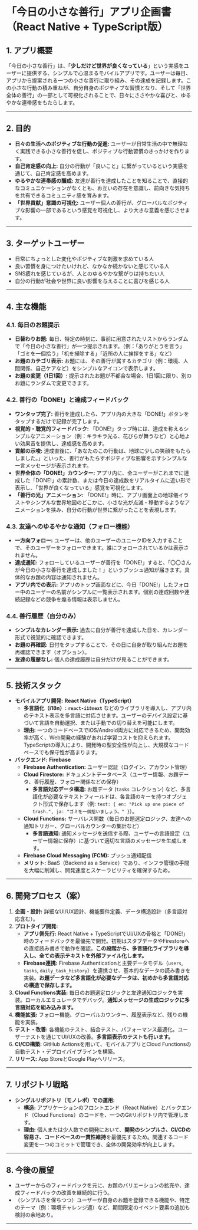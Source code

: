 # 「今日の小さな善行」アプリ企画書（React Native + TypeScript版）

## 1. アプリ概要

「今日の小さな善行」は、「**少しだけど世界が良くなっている**」という実感をユーザーに提供する、シンプルで心温まるモバイルアプリです。ユーザーは毎日、アプリから提案される一つの小さな善行に取り組み、その達成を記録します。この小さな行動の積み重ねが、自分自身のポジティブな習慣となり、そして「世界全体の善行」の一部として可視化されることで、日々にささやかな喜びと、ゆるやかな連帯感をもたらします。

---

## 2. 目的

* **日々の生活へのポジティブな行動の促進:** ユーザーが日常生活の中で無理なく実践できる小さな善行を促し、ポジティブな行動習慣のきっかけを作ります。
* **自己肯定感の向上:** 自分の行動が「良いこと」に繋がっているという実感を通じて、自己肯定感を高めます。
* **ゆるやかな連帯感の醸成:** 友達が善行を達成したことを知ることで、直接的なコミュニケーションがなくとも、お互いの存在を意識し、前向きな気持ちを共有できるコミュニティ感を育みます。
* **「世界貢献」意識の可視化:** ユーザー個人の善行が、グローバルなポジティブな影響の一部であるという感覚を可視化し、より大きな意義を感じさせます。

---

## 3. ターゲットユーザー

* 日常にちょっとした変化やポジティブな刺激を求めている人
* 良い習慣を身につけたいけれど、なかなか続かないと感じている人
* SNS疲れを感じているが、人とのゆるやかな繋がりは持ちたい人
* 自分の行動が社会や世界に良い影響を与えることに喜びを感じる人

---

## 4. 主な機能

### 4.1. 毎日のお題提示

* **日替わりお題:** 毎日、特定の時刻に、事前に用意されたリストからランダムで「今日の小さな善行」が一つ提示されます。（例：「ありがとうを言う」「ゴミを一個拾う」「机を掃除する」「近所の人に挨拶をする」など）
* **お題のカテゴリ表示:** お題には、その善行が属するカテゴリ（例：環境、人間関係、自己ケアなど）をシンプルなアイコンで表示します。
* **お題の変更（1日1回）:** 提示されたお題が不都合な場合、1日1回に限り、別のお題にランダムで変更できます。

### 4.2. 善行の「DONE!」と達成フィードバック

* **ワンタップ完了:** 善行を達成したら、アプリ内の大きな「DONE!」ボタンをタップするだけで記録が完了します。
* **視覚的・聴覚的フィードバック:** 「DONE!」タップ時には、達成を称えるシンプルなアニメーション（例：キラキラ光る、花びらが舞うなど）と心地よい効果音を提供し、達成感を高めます。
* **貢献の示唆:** 達成直後に、「あなたのこの行動は、地球に少しの笑顔をもたらしました。」といった、善行がもたらすポジティブな影響を示すシンプルな一言メッセージが表示されます。
* **世界全体の「DONE!」カウンター:** アプリ内に、全ユーザーがこれまでに達成した「DONE!」の累計数、または今日の達成数をリアルタイムに近い形で表示し、「世界が良くなっている」感覚を可視化します。
* **「善行の光」アニメーション:** 「DONE!」時に、アプリ画面上の地球儀イラストやシンプルな世界地図のどこかに、小さな光が点滅・移動するようなアニメーションを挟み、自分の行動が世界に繋がったことを表現します。

### 4.3. 友達へのゆるやかな通知（フォロー機能）

* **一方向フォロー:** ユーザーは、他のユーザーのユニークIDを入力することで、そのユーザーをフォローできます。誰にフォローされているかは表示されません。
* **達成通知:** フォローしているユーザーが善行を「DONE!」すると、「〇〇さんが今日の小さな善行を達成しました！」というプッシュ通知が届きます。具体的なお題の内容は通知されません。
* **アプリ内での表示:** アプリのトップ画面などに、今日「DONE!」したフォロー中のユーザーの名前がシンプルに一覧表示されます。個別の達成回数や連続記録などの競争を煽る情報は表示しません。

### 4.4. 善行履歴（自分のみ）

* **シンプルなカレンダー表示:** 過去に自分が善行を達成した日を、カレンダー形式で視覚的に確認できます。
* **お題の再確認:** 日付をタップすることで、その日に自身が取り組んだお題を再確認できます（オプション）。
* **友達の履歴なし:** 個人の達成履歴は自分だけが見ることができます。

---

## 5. 技術スタック

* **モバイルアプリ開発:** **React Native（TypeScript）**
    * **多言語化（i18n）:** **`react-i18next`** などのライブラリを導入し、アプリ内のテキスト表示を多言語に対応させます。ユーザーのデバイス設定に基づいて言語を自動選択、または手動での切り替えを可能にします。
    * **理由:** 一つのコードベースでiOS/Android両方に対応できるため、開発効率が高く、Web開発の経験があれば学習コストを抑えられます。TypeScriptの導入により、開発時の型安全性が向上し、大規模なコードベースでも保守性が高まります。
* **バックエンド:** **Firebase**
    * **Firebase Authentication:** ユーザー認証（ログイン、アカウント管理）
    * **Cloud Firestore:** ドキュメントデータベース（ユーザー情報、お題データ、善行履歴、フォロー関係などの保存）
        * **多言語対応データ構造:** お題データ (`tasks` コレクション) など、多言語化が必要なテキストフィールドは、各言語のキーを持つオブジェクト形式で保存します（例: `text: { en: "Pick up one piece of trash.", ja: "ゴミを一個拾いましょう。" }`）。
    * **Cloud Functions:** サーバレス関数（毎日のお題選定ロジック、友達への通知トリガー、グローバルカウンターの集計など）
        * **多言語通知:** 通知メッセージを送信する際、ユーザーの言語設定（ユーザー情報に保存）に基づいて適切な言語のメッセージを生成します。
    * **Firebase Cloud Messaging (FCM):** プッシュ通知配信
    * **メリット:** BaaS（Backend as a Service）であり、インフラ管理の手間を大幅に削減し、開発速度とスケーラビリティを確保するため。

---

## 6. 開発プロセス（案）

1.  **企画・設計:** 詳細なUI/UX設計、機能要件定義、データ構造設計（多言語対応含む）。
2.  **プロトタイプ開発:**
    * **アプリ側先行:** React Native + TypeScriptでUI/UXの骨格と「DONE!」時のフィードバックを最優先で開発。初期はスタブデータやFirestoreへの直接読み書きで動作を確認。**この段階から、多言語化ライブラリを導入し、全ての表示テキストを外部ファイル化します。**
    * **Firebase連携:** Firebase Authenticationと主要データモデル（`users`, `tasks`, `daily_task_history`）を連携させ、基本的なデータの読み書きを実装。**お題データなど多言語化が必要なデータは、初めから多言語対応の構造で保存します。**
3.  **Cloud Functions実装:** 毎日のお題選定ロジックと友達通知ロジックを実装。ローカルエミュレータでデバッグ。**通知メッセージの生成ロジックに多言語対応を組み込みます。**
4.  **機能拡張:** フォロー機能、グローバルカウンター、履歴表示など、残りの機能を実装。
5.  **テスト・改善:** 各機能のテスト、結合テスト、パフォーマンス最適化。ユーザーテストを通じてUI/UXの改善。**多言語表示のテストも行います。**
6.  **CI/CD構築:** GitHub Actionsを用いて、モバイルアプリとCloud Functionsの自動テスト・デプロイパイプラインを構築。
7.  **リリース:** App StoreとGoogle Playへリリース。

---

## 7. リポジトリ戦略

* **シングルリポジトリ（モノレポ）での運用:**
    * **構造:** アプリケーションのフロントエンド（React Native）とバックエンド（Cloud Functions）のコードを、一つのGitリポジトリ内で管理します。
    * **理由:** 個人または少人数での開発において、**開発のシンプルさ、CI/CDの容易さ、コードベースの一貫性維持**を最優先するため。関連するコード変更を一つのコミットで管理でき、全体の開発効率が向上します。

---

## 8. 今後の展望

* ユーザーからのフィードバックを元に、お題のバリエーションの拡充や、達成フィードバックの改善を継続的に行う。
* （シンプルさを保ちつつ）ユーザーが自身のお題を登録できる機能や、特定のテーマ（例：環境チャレンジ週）など、期間限定のイベント要素の追加も検討の余地あり。

---
